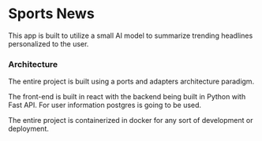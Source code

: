 # Sports News
This app is built to utilize a small AI model to summarize trending headlines personalized to the user. 

### Architecture

The entire project is built using a ports and adapters architecture paradigm.

The front-end is built in react with the backend being built in Python with Fast API. For user information postgres is going to be used.

The entire project is containerized in docker for any sort of development or deployment. 